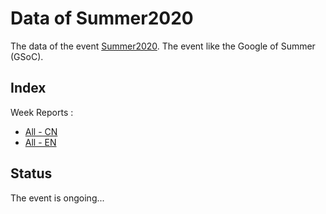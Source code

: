 # Data of Summer2020
The data of the event [Summer2020](https://isrc.iscas.ac.cn/summer2020/). The event like the Google of Summer (GSoC).

## Index
Week Reports : 
- [All - CN](https://github.com/Sagilio/data-of-summer-2020/blob/master/Reports/All_CN.md)
- [All - EN](https://github.com/Sagilio/data-of-summer-2020/blob/master/Reports/All_EN.md)

## Status
The event is ongoing...